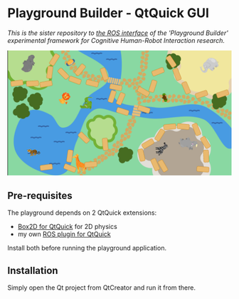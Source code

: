 Playground Builder - QtQuick GUI
================================

*This is the sister repository to [the ROS
interface](https://github.com/severin-lemaignan/playground-builder-ros) of the
'Playground Builder' experimental framework for Cognitive Human-Robot
Interaction research.*

![Screenshot of the Zoo playground](docs/zoo-activity2.png)


Pre-requisites
--------------

The playground depends on 2 QtQuick extensions:

- [Box2D for QtQuick](https://github.com/qml-box2d/qml-box2d) for 2D physics
- my own [ROS plugin for QtQuick](https://github.com/severin-lemaignan/ros-qml-plugin)

Install both before running the playground application.

Installation
------------

Simply open the Qt project from QtCreator and run it from there.

